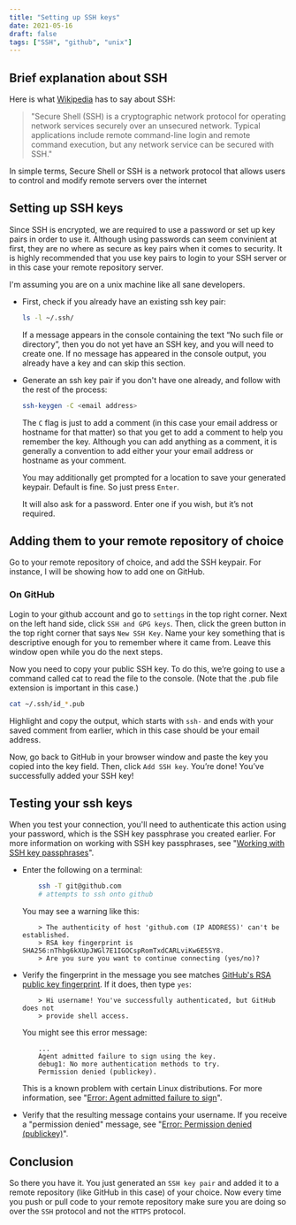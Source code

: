 ```yaml
---
title: "Setting up SSH keys"
date: 2021-05-16
draft: false
tags: ["SSH", "github", "unix"]
---
```


## Brief explanation about SSH

Here is what [Wikipedia](https://en.wikipedia.org/wiki/Secure_Shell) has to say
about SSH:

> "Secure Shell (SSH) is a cryptographic network protocol for operating network
  services securely over an unsecured network. Typical applications include remote
  command-line login and remote command execution, but any network service can be
  secured with SSH."

In simple terms, Secure Shell or SSH is a network protocol that allows users to
control and modify remote servers over the internet

## Setting up SSH keys

Since SSH is encrypted, we are required to use a password or set up key pairs
in order to use it. Although using passwords can seem convinient at first, they
are no where as secure as key pairs when it comes to security. It is highly
recommended that you use key pairs to login to your SSH server or in this case
your remote repository server.

I'm assuming you are on a unix machine like all sane developers.

- First, check if you already have an existing ssh key pair:

    ```sh
    ls -l ~/.ssh/
    ```

    If a message appears in the console containing the text “No such file or
    directory”, then you do not yet have an SSH key, and you will need to create
    one. If no message has appeared in the console output, you already have a
    key and can skip this section.

- Generate an ssh key pair if you don't have one already, and follow with the rest of the process:

    ```sh
    ssh-keygen -C <email address>
    ```

    The `C` flag is just to add a comment (in this case your email address or
    hostname for that matter) so that you get to add a comment to help you
    remember the key. Although you can add anything as a comment, it is
    generally a convention to add either your your email address or hostname as
    your comment.

    You may additionally get prompted for a location to save your generated
    keypair.  Default is fine. So just press `Enter`.

    It will also ask for a password. Enter one if you wish, but it’s not
    required.

## Adding them to your remote repository of choice

Go to your remote repository of choice, and add the SSH keypair. For instance, I
will be showing how to add one on GitHub.

### On GitHub

Login to your github account and go to `settings` in the top right corner. Next
on the left hand side, click `SSH and GPG keys`. Then, click the green button in
the top right corner that says `New SSH Key`. Name your key something that is
descriptive enough for you to remember where it came from. Leave this window
open while you do the next steps.

Now you need to copy your public SSH key. To do this, we’re going to use a
command called cat to read the file to the console. (Note that the .pub file
extension is important in this case.)

```sh
cat ~/.ssh/id_*.pub
```

Highlight and copy the output, which starts with `ssh-` and ends with your
saved comment from earlier, which in this case should be your email address.

Now, go back to GitHub in your browser window and paste the key you copied into
the key field. Then, click `Add SSH key`. You’re done! You’ve successfully added
your SSH key!

## Testing your ssh keys

When you test your connection, you'll need to authenticate this action using
your password, which is the SSH key passphrase you created earlier. For more
information on working with SSH key passphrases, see "[Working with SSH key
passphrases](https://docs.github.com/en/articles/working-with-ssh-key-passphrases)".

- Enter the following on a terminal:

    ```sh
        ssh -T git@github.com
        # attempts to ssh onto github
    ```

    You may see a warning like this:

    ```custom
        > The authenticity of host 'github.com (IP ADDRESS)' can't be established.
        > RSA key fingerprint is SHA256:nThbg6kXUpJWGl7E1IGOCspRomTxdCARLviKw6E5SY8.
        > Are you sure you want to continue connecting (yes/no)?
    ```

- Verify the fingerprint in the message you see matches [GitHub's RSA public key
  fingerprint](https://docs.github.com/en/github/authenticating-to-github/githubs-ssh-key-fingerprints).
  If it does, then type `yes`:

    ```custom
        > Hi username! You've successfully authenticated, but GitHub does not
        > provide shell access.
    ```

    You might see this error message:

    ```custom
        ...
        Agent admitted failure to sign using the key.
        debug1: No more authentication methods to try.
        Permission denied (publickey).
    ```

    This is a known problem with certain Linux distributions. For more
    information, see "[Error: Agent admitted failure to
    sign](https://docs.github.com/en/articles/error-agent-admitted-failure-to-sign)".

- Verify that the resulting message contains your username. If you receive a
"permission denied" message, see "[Error: Permission denied
(publickey)](https://docs.github.com/en/articles/error-permission-denied-publickey)".

## Conclusion

So there you have it. You just generated an `SSH key pair` and added it to a
remote repository (like GitHub in this case) of your choice. Now every time you
push or pull code to your remote repository make sure you are doing so over the
`SSH` protocol and not the `HTTPS` protocol.
